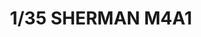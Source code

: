 ---
layout: product
title: "1/35 SHERMAN M4A1"
price: "6200" 
desc: "Maketa"
img_path: "/assets/img/ASUKA35025.jpg"
brand: "Asuka Models"
available: false
special_offer: false
new: false
soon: false
cat: "010000"
subcat: "015400"
subsubcat: "0N/A"
sifra: "ASUKA35025"
popular: false
---